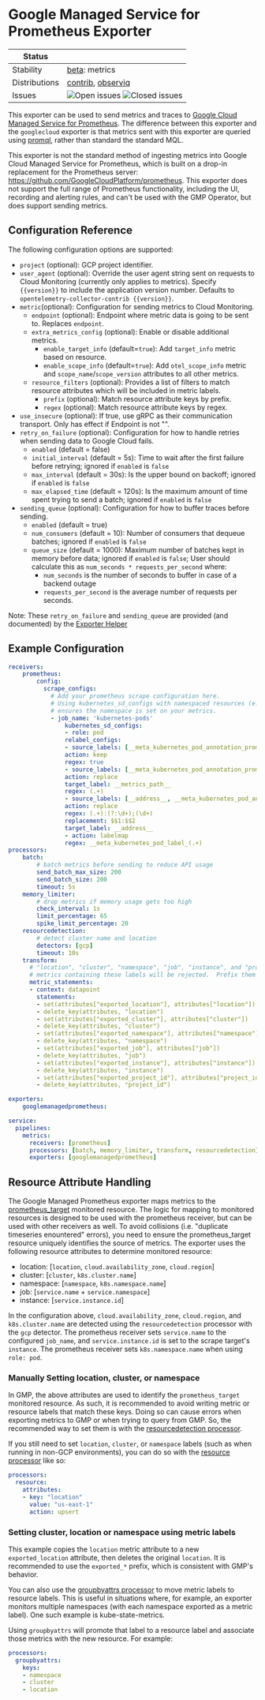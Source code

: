 # Google Managed Service for Prometheus Exporter

<!-- status autogenerated section -->
| Status        |           |
| ------------- |-----------|
| Stability     | [beta]: metrics   |
| Distributions | [contrib], [observiq] |
| Issues        | ![Open issues](https://img.shields.io/github/issues-search/open-telemetry/opentelemetry-collector-contrib?query=is%3Aissue%20is%3Aopen%20label%3Aexporter%2Fgooglemanagedprometheus%20&label=open&color=orange&logo=opentelemetry) ![Closed issues](https://img.shields.io/github/issues-search/open-telemetry/opentelemetry-collector-contrib?query=is%3Aissue%20is%3Aclosed%20label%3Aexporter%2Fgooglemanagedprometheus%20&label=closed&color=blue&logo=opentelemetry) |

[beta]: https://github.com/open-telemetry/opentelemetry-collector#beta
[contrib]: https://github.com/open-telemetry/opentelemetry-collector-releases/tree/main/distributions/otelcol-contrib
[observiq]: https://github.com/observIQ/observiq-otel-collector
<!-- end autogenerated section -->

This exporter can be used to send metrics and traces to [Google Cloud Managed Service for Prometheus](https://cloud.google.com/stackdriver/docs/managed-prometheus).  The difference between this exporter and the `googlecloud` exporter is that metrics sent with this exporter are queried using [promql](https://prometheus.io/docs/prometheus/latest/querying/basics/#querying-prometheus), rather than standard the standard MQL.

This exporter is not the standard method of ingesting metrics into Google Cloud Managed Service for Prometheus, which is built on a drop-in replacement for the Prometheus server: https://github.com/GoogleCloudPlatform/prometheus.  This exporter does not support the full range of Prometheus functionality, including the UI, recording and alerting rules, and can't be used with the GMP Operator, but does support sending metrics.

## Configuration Reference

The following configuration options are supported:

- `project` (optional): GCP project identifier.
- `user_agent` (optional): Override the user agent string sent on requests to Cloud Monitoring (currently only applies to metrics). Specify `{{version}}` to include the application version number. Defaults to `opentelemetry-collector-contrib {{version}}`.
- `metric`(optional): Configuration for sending metrics to Cloud Monitoring.
  - `endpoint` (optional): Endpoint where metric data is going to be sent to. Replaces `endpoint`.
  - `extra_metrics_config` (optional): Enable or disable additional metrics.
    - `enable_target_info` (default=`true`): Add `target_info` metric based on resource.
    - `enable_scope_info` (default=`true`): Add `otel_scope_info` metric and `scope_name`/`scope_version` attributes to all other metrics.
  - `resource_filters` (optional): Provides a list of filters to match resource attributes which will be included in metric labels.
    - `prefix` (optional): Match resource attribute keys by prefix.
    - `regex` (optional): Match resource attribute keys by regex.
- `use_insecure` (optional): If true, use gRPC as their communication transport. Only has effect if Endpoint is not "".
- `retry_on_failure` (optional): Configuration for how to handle retries when sending data to Google Cloud fails.
  - `enabled` (default = false)
  - `initial_interval` (default = 5s): Time to wait after the first failure before retrying; ignored if `enabled` is `false`
  - `max_interval` (default = 30s): Is the upper bound on backoff; ignored if `enabled` is `false`
  - `max_elapsed_time` (default = 120s): Is the maximum amount of time spent trying to send a batch; ignored if `enabled` is `false`
- `sending_queue` (optional): Configuration for how to buffer traces before sending.
  - `enabled` (default = true)
  - `num_consumers` (default = 10): Number of consumers that dequeue batches; ignored if `enabled` is `false`
  - `queue_size` (default = 1000): Maximum number of batches kept in memory before data; ignored if `enabled` is `false`;
    User should calculate this as `num_seconds * requests_per_second` where:
    - `num_seconds` is the number of seconds to buffer in case of a backend outage
    - `requests_per_second` is the average number of requests per seconds.

Note: These `retry_on_failure` and `sending_queue` are provided (and documented) by the [Exporter Helper](https://github.com/open-telemetry/opentelemetry-collector/tree/main/exporter/exporterhelper#configuration)

## Example Configuration

```yaml
receivers:
    prometheus:
        config:
          scrape_configs:
            # Add your prometheus scrape configuration here.
            # Using kubernetes_sd_configs with namespaced resources (e.g. pod)
            # ensures the namespace is set on your metrics.
            - job_name: 'kubernetes-pods'
                kubernetes_sd_configs:
                - role: pod
                relabel_configs:
                - source_labels: [__meta_kubernetes_pod_annotation_prometheus_io_scrape]
                action: keep
                regex: true
                - source_labels: [__meta_kubernetes_pod_annotation_prometheus_io_path]
                action: replace
                target_label: __metrics_path__
                regex: (.+)
                - source_labels: [__address__, __meta_kubernetes_pod_annotation_prometheus_io_port]
                action: replace
                regex: (.+):(?:\d+);(\d+)
                replacement: $$1:$$2
                target_label: __address__
                - action: labelmap
                regex: __meta_kubernetes_pod_label_(.+)
processors:
    batch:
        # batch metrics before sending to reduce API usage
        send_batch_max_size: 200
        send_batch_size: 200
        timeout: 5s
    memory_limiter:
        # drop metrics if memory usage gets too high
        check_interval: 1s
        limit_percentage: 65
        spike_limit_percentage: 20
    resourcedetection:
        # detect cluster name and location
        detectors: [gcp]
        timeout: 10s
    transform:
      # "location", "cluster", "namespace", "job", "instance", and "project_id" are reserved, and 
      # metrics containing these labels will be rejected.  Prefix them with exported_ to prevent this.
      metric_statements:
      - context: datapoint
        statements:
        - set(attributes["exported_location"], attributes["location"])
        - delete_key(attributes, "location")
        - set(attributes["exported_cluster"], attributes["cluster"])
        - delete_key(attributes, "cluster")
        - set(attributes["exported_namespace"], attributes["namespace"])
        - delete_key(attributes, "namespace")
        - set(attributes["exported_job"], attributes["job"])
        - delete_key(attributes, "job")
        - set(attributes["exported_instance"], attributes["instance"])
        - delete_key(attributes, "instance")
        - set(attributes["exported_project_id"], attributes["project_id"])
        - delete_key(attributes, "project_id")

exporters:
    googlemanagedprometheus:

service:
  pipelines:
    metrics:
      receivers: [prometheus]
      processors: [batch, memory_limiter, transform, resourcedetection]
      exporters: [googlemanagedprometheus]
```

## Resource Attribute Handling

The Google Managed Prometheus exporter maps metrics to the
[prometheus_target](https://cloud.google.com/monitoring/api/resources#tag_prometheus_target)
monitored resource. The logic for mapping to monitored resources is designed to
be used with the prometheus receiver, but can be used with other receivers as
well. To avoid collisions (i.e. "duplicate timeseries enountered" errors), you
need to ensure the prometheus_target resource uniquely identifies the source of
metrics. The exporter uses the following resource attributes to determine
monitored resource:

* location: [`location`, `cloud.availability_zone`, `cloud.region`]
* cluster: [`cluster`, `k8s.cluster.name`]
* namespace: [`namespace`, `k8s.namespace.name`]
* job: [`service.name` + `service.namespace`]
* instance: [`service.instance.id`]

In the configuration above, `cloud.availability_zone`, `cloud.region`, and
`k8s.cluster.name` are detected using the `resourcedetection` processor with
the `gcp` detector. The prometheus receiver sets `service.name` to the
configured `job_name`, and `service.instance.id` is set to the scrape target's
`instance`. The prometheus receiver sets `k8s.namespace.name` when using
`role: pod`.

### Manually Setting location, cluster, or namespace

In GMP, the above attributes are used to identify the `prometheus_target`
monitored resource. As such, it is recommended to avoid writing metric or resource labels
that match these keys. Doing so can cause errors when exporting metrics to
GMP or when trying to query from GMP. So, the recommended way to set them
is with the [resourcedetection processor](../../processor/resourcedetectionprocessor).

If you still need to set `location`, `cluster`, or `namespace` labels
(such as when running in non-GCP environments), you can do so with the
[resource processor](../../processor/resourceprocessor) like so:

```yaml
processors:
  resource:
    attributes:
    - key: "location"
      value: "us-east-1"
      action: upsert
```

### Setting cluster, location or namespace using metric labels

This example copies the `location` metric attribute to a new `exported_location`
attribute, then deletes the original `location`. It is recommended to use the `exported_*`
prefix, which is consistent with GMP's behavior.

You can also use the [groupbyattrs processor](../../processor/groupbyattrsprocessor)
to move metric labels to resource labels. This is useful in situations
where, for example, an exporter monitors multiple namespaces (with
each namespace exported as a metric label). One such example is kube-state-metrics.

Using `groupbyattrs` will promote that label to a resource label and 
associate those metrics with the new resource. For example:

```yaml
processors:
  groupbyattrs:
    keys:
    - namespace
    - cluster
    - location
```
